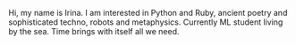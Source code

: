 Hi, my name is Irina. I am interested in Python and Ruby, ancient poetry and sophisticated techno, robots and metaphysics.
Currently ML student living by the sea. Time brings with itself all we need.
